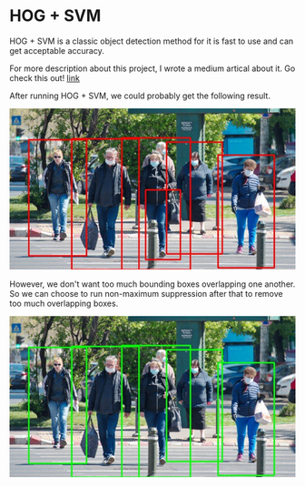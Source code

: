 # HOG + SVM

HOG + SVM is a classic object detection method for it is fast to use and can get acceptable accuracy.

For more description about this project, I wrote a medium artical about it. Go check this out! [link](https://medium.com/lifes-a-struggle/hog-svm-c2fb01304c0)

After running HOG + SVM, we could probably get the following result.

![before_nms](https://github.com/JeremyPai/HOG_SVM/blob/master/image/before_nms.jpg)

However, we don't want too much bounding boxes overlapping one another. So we can choose to run non-maximum suppression after that to remove too much overlapping boxes.

![after_nms](https://github.com/JeremyPai/HOG_SVM/blob/master/image/after_nms.jpg)

